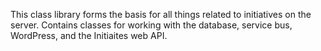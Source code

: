 ﻿This class library forms the basis for all things related to initiatives on the server. 
Contains classes for working with the database, service bus, WordPress, and the Initiaites web API.